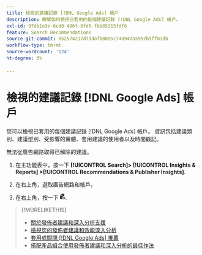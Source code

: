 ```yaml
---
title: 檢視的建議記錄 [!DNL Google Ads] 帳戶
description: 瞭解如何檢視已套用的每個建議記錄 [!DNL Google Ads] 帳戶。
exl-id: 97db1e9e-6cd8-406f-8fd5-fbb85315fdf6
feature: Search Recommendations
source-git-commit: 052574217d7ddafb8895c74094da5997b5ff83db
workflow-type: tm+mt
source-wordcount: '124'
ht-degree: 0%

---
```


# 檢視的建議記錄 [!DNL Google Ads] 帳戶

您可以檢視已套用的每個建議記錄 [!DNL Google Ads] 帳戶。 資訊包括建議類別、建議型別、受影響的實體、套用建議的使用者以及時間戳記。

無法從廣告網路取得已解除的建議。

1. 在主功能表中，按一下 **[!UICONTROL Search]> [!UICONTROL Insights & Reports] >[!UICONTROL Recommendations & Publisher Insights]**.

1. 在右上角，選取廣告網路和帳戶。

1. 在右上角，按一下 ![建議記錄](/help/search-social-commerce/assets/recommendations-log-view.png "建議記錄").

>[!MORELIKETHIS]
>
>* [關於發佈者建議和深入分析支援](recommendation-support.md)
>* [檢視您的發佈者建議和效能深入分析](recommendation-view.md)
>* [套用或關閉 [!DNL Google Ads] 推薦](google-recommendation-apply-dismiss.md)
>* [搭配產品組合使用發佈者建議和深入分析的最佳作法](recommendation-best-practices.md)

